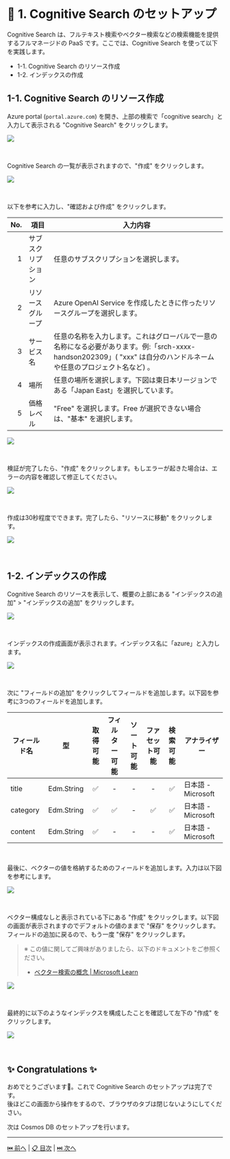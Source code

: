 # 🧪 1. Cognitive Search のセットアップ

Cognitive Search は、フルテキスト検索やベクター検索などの検索機能を提供するフルマネージドの PaaS です。ここでは、Cognitive Search を使って以下を実践します。

- 1-1. Cognitive Search のリソース作成
- 1-2. インデックスの作成

## 1-1. Cognitive Search のリソース作成

Azure portal (`portal.azure.com`) を開き、上部の検索で「cognitive search」と入力して表示される "Cognitive Search" をクリックします。

![](./images/1-1-1.png)

<br>

Cognitive Search の一覧が表示されますので、"作成" をクリックします。

![](./images/1-1-2.png)

<br>

以下を参考に入力し、"確認および作成" をクリックします。

 No. | 項目 | 入力内容
---: | --- | ---
1 | サブスクリプション | 任意のサブスクリプションを選択します。
2 | リソースグループ | Azure OpenAI Service を作成したときに作ったリソースグループを選択します。
3 | サービス名 | 任意の名称を入力します。これはグローバルで一意の名称になる必要があります。例:「srch-xxxx-handson202309」( "xxx" は自分のハンドルネームや任意のプロジェクト名など) 。
4 | 場所 | 任意の場所を選択します。下図は東日本リージョンである「Japan East」を選択しています。
5 | 価格レベル | "Free" を選択します。Free が選択できない場合は、"基本" を選択します。

![](./images/1-1-3-free.png)

<br>


検証が完了したら、"作成" をクリックします。もしエラーが起きた場合は、エラーの内容を確認して修正してください。

![](./images/1-1-4.png)

<br>

作成は30秒程度でできます。完了したら、"リソースに移動" をクリックします。

![](./images/1-1-5.png)

<br>

## 1-2. インデックスの作成

Cognitive Search のリソースを表示して、概要の上部にある "インデックスの追加" > "インデックスの追加" をクリックします。

![](./images/1-2-1.png)

<br>

インデックスの作成画面が表示されます。インデックス名に「azure」と入力します。

![](./images/1-2-2.png)

<br>

次に "フィールドの追加" をクリックしてフィールドを追加します。以下図を参考に3つのフィールドを追加します。

フィールド名 | 型 | 取得可能 | フィルター可能 | ソート可能 | ファセット可能 | 検索可能 | アナライザー
--- | --- | :---: | :---: | :---: | :---: | :---: | ---
title | Edm.String | ✅ | - | - | - | ✅ | 日本語 - Microsoft
category | Edm.String | ✅ | ✅ | - | ✅ | ✅ | 日本語 - Microsoft
content | Edm.String | ✅ | - | - | - | ✅ | 日本語 - Microsoft

<br>

最後に、ベクターの値を格納するためのフィールドを追加します。入力は以下図を参考にします。

![](./images/1-2-3.png)

<br>

ベクター構成なしと表示されている下にある "作成" をクリックします。以下図の画面が表示されますのでデフォルトの値のままで "保存" をクリックします。フィールドの追加に戻るので、もう一度 "保存" をクリックします。

> ※ この値に関してご興味がありましたら、以下のドキュメントをご参照ください。
>
> - [ベクター検索の概念 | Microsoft Learn](https://learn.microsoft.com/ja-jp/azure/search/vector-search-overview#why-use-vector-search)

![](./images/1-2-4.png)

<br>

最終的に以下のようなインデックスを構成したことを確認して左下の "作成" をクリックします。

![](./images/1-2-5.png)

<br>

## ✨ Congratulations ✨

おめでとうございます🎉。これで Cognitive Search のセットアップは完了です。  
後ほどこの画面から操作をするので、ブラウザのタブは閉じないようにしてください。

次は Cosmos DB のセットアップを行います。

---

[⏮️ 前へ](./setup-azure-openai.md) | [📋 目次](../README.md) | [⏭️ 次へ](./setup-cosmos-db.md)
